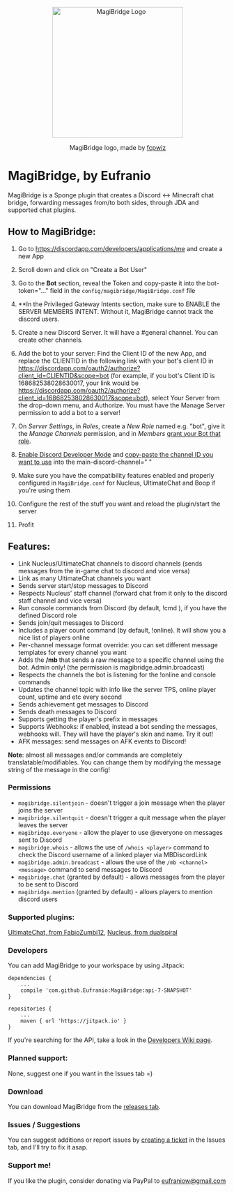 <p align="center">
  <img src="https://user-images.githubusercontent.com/2921172/28250066-27f28466-6a2f-11e7-81fb-98cfee3a7313.png" width="300" alt="MagiBridge Logo"/>
</p>
<p align="center">MagiBridge logo, made by <a href="https://github.com/fcpwiz">fcpwiz</a></p>

# MagiBridge, by Eufranio
MagiBridge is a Sponge plugin that creates a Discord <-> Minecraft chat bridge, forwarding messages from/to both sides, through JDA and supported chat plugins.

## How to MagiBridge:
1) Go to https://discordapp.com/developers/applications/me and create a new App
2) Scroll down and click on "Create a Bot User"
3) Go to the **Bot** section, reveal the Token and copy-paste it into the bot-token="..." field in the `config/magibridge/MagiBridge.conf` file
4) **In the Privileged Gateway Intents section, make sure to ENABLE the SERVER MEMBERS INTENT. Without it, MagiBridge cannot track the discord users.
5) Create a new Discord Server.  It will have a #general channel.  You can create other channels.
6) Add the bot to your server: Find the Client ID of the new App, and replace the CLIENTID in the following link with your bot's client ID in
https://discordapp.com/oauth2/authorize?client_id=CLIENTID&scope=bot (for example, if you bot's Client ID is 168682538028630017, your link would be https://discordapp.com/oauth2/authorize?client_id=168682538028630017&scope=bot), select Your Server from the drop-down menu, and Authorize. You must have the Manage Server permission to add a bot to a server!
7) On _Server Settings_, in _Roles_, create a _New Role_ named e.g. "bot", give it the _Manage Channels_ permission, and in _Members_ [grant your Bot that role](https://support.discordapp.com/hc/en-us/articles/206029707).
8) [Enable Discord Developer Mode](https://discordia.me/developer-mode) and [copy-paste the channel ID you want to use](https://support.discordapp.com/hc/en-us/articles/206346498-Where-can-I-find-my-User-Server-Message-ID-) into the main-discord-channel=" "

8) Make sure you have the compatibility features enabled and properly configured in `MagiBridge.conf` for Nucleus, UltimateChat and Boop if you're using them
9) Configure the rest of the stuff you want and reload the plugin/start the server
10) Profit

## Features:
* Link Nucleus/UltimateChat channels to discord channels (sends messages from the in-game chat to discord and vice versa)
* Link as many UltimateChat channels you want
* Sends server start/stop messages to Discord
* Respects Nucleus' staff channel (forward chat from it only to the discord staff channel and vice versa)
* Run console commands from Discord (by default, !cmd <command>), if you have the defined Discord role
* Sends join/quit messages to Discord
* Includes a player count command (by default, !online). It will show you a nice list of players online
* Per-channel message format override: you can set different message templates for every channel you want
* Adds the **/mb <channel> <message>** that sends a raw message to a specific channel using the bot. Admin only! (the permission is magibridge.admin.broadcast)
* Respects the channels the bot is listening for the !online and console commands
* Updates the channel topic with info like the server TPS, online player count, uptime and etc every second
* Sends achievement get messages to Discord
* Sends death messages to Discord
* Supports getting the player's prefix in messages
* Supports Webhooks: if enabled, instead a bot sending the messages, webhooks will. They will have the player's skin and name. Try it out!
* AFK messages: send messages on AFK events to Discord!

**Note**: almost all messages and/or commands are completely translatable/modifiables. You can change them by modifying the message string of the message in the config!

### Permissions
* `magibridge.silentjoin` - doesn't trigger a join message when the player joins the server
* `magibridge.silentquit` - doesn't trigger a quit message when the player leaves the server
* `magibridge.everyone` - allow the player to use @everyone on messages sent to Discord
* `magibridge.whois` - allows the use of `/whois <player>` command to check the Discord username of a linked player via MBDiscordLink
* `magibridge.admin.broadcast` - allows the use of the `/mb <channel> <message>` command to send messages to Discord
* `magibridge.chat` (granted by default) - allows messages from the player to be sent to Discord
* `magibridge.mention` (granted by default) - allows players to mention discord users

### Supported plugins:
[UltimateChat, from FabioZumbi12](https://forums.spongepowered.org/t/thought-balloon-ultimatechat-v-1-7-0-api-5-6), [Nucleus, from dualspiral](https://ore.spongepowered.org/Nucleus/Nucleus)

### Developers
You can add MagiBridge to your workspace by using Jitpack:
```
dependencies {
    ...
    compile 'com.github.Eufranio:MagiBridge:api-7-SNAPSHOT'
}

repositories {
    ...
    maven { url 'https://jitpack.io' }
}
```

If you're searching for the API, take a look in the [Developers Wiki page](https://github.com/Eufranio/MagiBridge/wiki/Developers).

### Planned support:
None, suggest one if you want in the Issues tab =)

### Download
You can download MagiBridge from the [releases tab](https://github.com/Eufranio/MagiBridge/releases).

### Issues / Suggestions
You can suggest additions or report issues by [creating a ticket](https://github.com/Eufranio/MagiBridge/issues/new) in the Issues tab, and I'll try to fix it asap.

### Support me!
If you like the plugin, consider donating via PayPal to eufraniow@gmail.com

